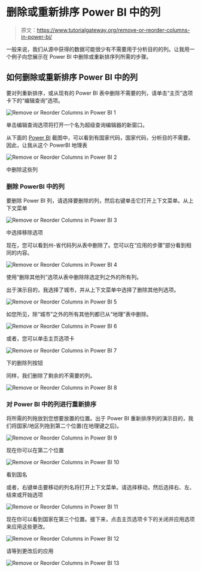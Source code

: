 # 删除或重新排序 Power BI 中的列

> 原文：<https://www.tutorialgateway.org/remove-or-reorder-columns-in-power-bi/>

一般来说，我们从源中获得的数据可能很少有不需要用于分析目的的列。让我用一个例子向您展示在 Power BI 中删除或重新排序列所需的步骤。

## 如何删除或重新排序 Power BI 中的列

要对列重新排序，或从现有的 Power BI 表中删除不需要的列，请单击“主页”选项卡下的“编辑查询”选项。

![Remove or Reorder Columns in Power BI 1](img/20224b04d2749c16fb7ea9b9f21faea3.png)

单击编辑查询选项将打开一个名为超级查询编辑器的新窗口。

从下面的 [Power BI](https://www.tutorialgateway.org/power-bi-tutorial/) 截图中，可以看到有国家代码，国家代码，分析目的不需要。因此，让我从这个 PowerBI 地理表

![Remove or Reorder Columns in Power BI 2](img/76c32a98e56085cbe004751c0af133b5.png)

中删除这些列

### 删除 PowerBI 中的列

要删除 Power BI 列，请选择要删除的列，然后右键单击它打开上下文菜单。从上下文菜单

![Remove or Reorder Columns in Power BI 3](img/e8793a4805281dc15ec5826594ce5829.png)

中选择移除选项

现在，您可以看到州-省代码列从表中删除了。您可以在“应用的步骤”部分看到相同的内容。

![Remove or Reorder Columns in Power BI 4](img/95d61b35ac519500bcf260ff4a3a97ac.png)

使用“删除其他列”选项从表中删除除选定列之外的所有列。

出于演示目的，我选择了城市，并从上下文菜单中选择了删除其他列选项。

![Remove or Reorder Columns in Power BI 5](img/81a99337d64ea3c747cbdb19d3b04e73.png)

如您所见，除“城市”之外的所有其他列都已从“地理”表中删除。

![Remove or Reorder Columns in Power BI 6](img/5249433971a0f6910986b10ca46f7457.png)

或者，您可以单击主页选项卡

![Remove or Reorder Columns in Power BI 7](img/24b3b06724d260e67849324d847a40ca.png)

下的删除列按钮

同样，我们删除了剩余的不需要的列。

![Remove or Reorder Columns in Power BI 8](img/1f1ccc8674fad684d98425921a74ca9a.png)

### 对 Power BI 中的列进行重新排序

将所需的列拖放到您想要放置的位置。出于 Power BI 重新排序列的演示目的，我们将国家/地区列拖到第二个位置(在地理键之后)。

![Remove or Reorder Columns in Power BI 9](img/f9d8e1bcd818fb86df66226e4402b70e.png)

现在你可以在第二个位置

![Remove or Reorder Columns in Power BI 10](img/45de1337811b3ec2f91a2c557b74d9d8.png)

看到国名

或者，右键单击要移动的列名将打开上下文菜单。请选择移动，然后选择右、左、结束或开始选项

![Remove or Reorder Columns in Power BI 11](img/88fd8d3ce0e831daa8fdac9971d9bf0b.png)

现在你可以看到国家在第三个位置。接下来，点击主页选项卡下的关闭并应用选项来应用这些更改。

![Remove or Reorder Columns in Power BI 12](img/ddf08902709be1de070146303122426d.png)

请等到更改后的应用

![Remove or Reorder Columns in Power BI 13](img/2e7771fabf8830b0e48eb9236a2f1451.png)